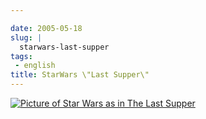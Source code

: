 ```yaml
---

date: 2005-05-18
slug: |
  starwars-last-supper
tags:
 - english
title: StarWars \"Last Supper\"
---
```


[![Picture of Star Wars as in The Last
Supper](http://img270.echo.cx/img270/6232/1280x1024starwars8jb.jpg)](http://img270.echo.cx/img270/6232/1280x1024starwars8jb.jpg)
